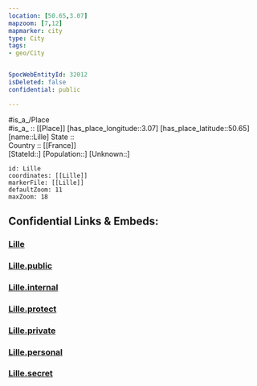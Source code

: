 ```yaml
---
location: [50.65,3.07] 
mapzoom: [7,12] 
mapmarker: city 
type: City
tags:
- geo/City


SpocWebEntityId: 32012
isDeleted: false
confidential: public

---
```

#is_a_/Place  
#is_a_ :: [[Place]] 
[has_place_longitude::3.07] 
[has_place_latitude::50.65] 
[name::Lille] 
State ::  
Country :: [[France]]  
[StateId::] 
[Population::] 
[Unknown::] 


```leaflet
id: Lille
coordinates: [[Lille]] 
markerFile: [[Lille]] 
defaultZoom: 11 
maxZoom: 18
```


## Confidential Links & Embeds: 

### [Lille](/_Standards/Earth/Continent/Europe/Europe~West/France/regions~France/Hauts-de-France/departments~Hauts-de-France/Hauts-de-France~Nord/communes~Nord/Lille/cities~Lille/Lille.md) 

### [Lille.public](/_public/Earth/Continent/Europe/Europe~West/France/regions~France/Hauts-de-France/departments~Hauts-de-France/Hauts-de-France~Nord/communes~Nord/Lille/cities~Lille/Lille.public.md) 

### [Lille.internal](/_internal/Earth/Continent/Europe/Europe~West/France/regions~France/Hauts-de-France/departments~Hauts-de-France/Hauts-de-France~Nord/communes~Nord/Lille/cities~Lille/Lille.internal.md) 

### [Lille.protect](/_protect/Earth/Continent/Europe/Europe~West/France/regions~France/Hauts-de-France/departments~Hauts-de-France/Hauts-de-France~Nord/communes~Nord/Lille/cities~Lille/Lille.protect.md) 

### [Lille.private](/_private/Earth/Continent/Europe/Europe~West/France/regions~France/Hauts-de-France/departments~Hauts-de-France/Hauts-de-France~Nord/communes~Nord/Lille/cities~Lille/Lille.private.md) 

### [Lille.personal](/_personal/Earth/Continent/Europe/Europe~West/France/regions~France/Hauts-de-France/departments~Hauts-de-France/Hauts-de-France~Nord/communes~Nord/Lille/cities~Lille/Lille.personal.md) 

### [Lille.secret](/_secret/Earth/Continent/Europe/Europe~West/France/regions~France/Hauts-de-France/departments~Hauts-de-France/Hauts-de-France~Nord/communes~Nord/Lille/cities~Lille/Lille.secret.md)

